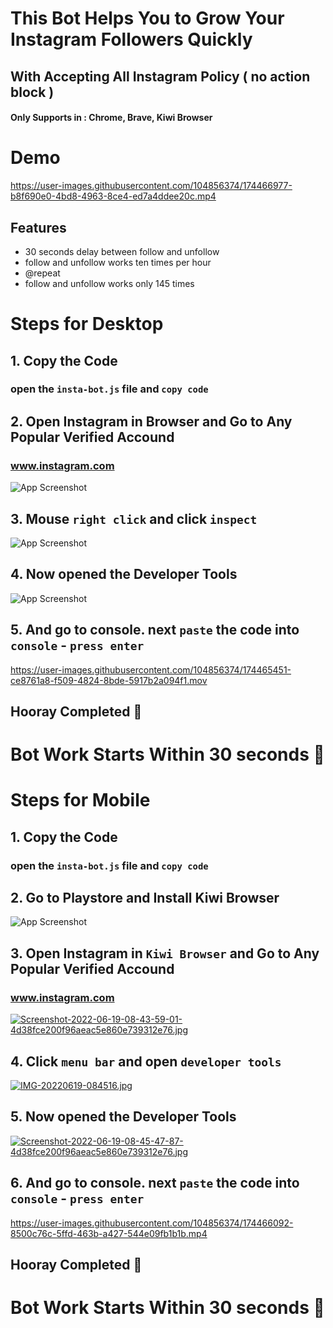
# This Bot Helps You to Grow Your Instagram Followers Quickly

## With Accepting All Instagram Policy ( no action block )

#### Only Supports in : Chrome, Brave, Kiwi Browser

# Demo

https://user-images.githubusercontent.com/104856374/174466977-b8f690e0-4bd8-4963-8ce4-ed7a4ddee20c.mp4

## Features

- 30 seconds delay between follow and unfollow
- follow and unfollow works ten times per hour
- @repeat
- follow and unfollow works only 145 times 


## 

# Steps for Desktop

## 1. Copy the Code

### open the `insta-bot.js` file and `copy code`

## 2. Open Instagram in Browser and Go to Any Popular Verified Accound

### www.instagram.com

![App Screenshot](https://i.postimg.cc/50B0BM7q/Screenshot-2022-06-19-at-8-32-20-AM.png)

## 3. Mouse `right click` and click `inspect` 

![App Screenshot](https://i.postimg.cc/XYYQtj9q/Screenshot-2022-06-19-at-8-52-58-AM.png)

## 4. Now opened the Developer Tools
![App Screenshot](https://i.postimg.cc/QM4tSbhV/Screenshot-2022-06-19-at-8-56-28-AM.png)

## 5. And go to console. next `paste` the code into `console` - `press enter`

https://user-images.githubusercontent.com/104856374/174465451-ce8761a8-f509-4824-8bde-5917b2a094f1.mov

## Hooray Completed 👋

# Bot Work Starts Within 30 seconds 👏

## 

# Steps for Mobile

## 1. Copy the Code

### open the `insta-bot.js` file and `copy code`

## 2. Go to Playstore and Install Kiwi Browser

![App Screenshot](https://i.postimg.cc/HkDnZ2Rk/Screenshot-2022-06-19-08-46-56-31-b5a5c5cb02ca09c784c5d88160e2ec24.jpg)

## 3. Open Instagram in `Kiwi Browser` and Go to Any Popular Verified Accound

### www.instagram.com

[![Screenshot-2022-06-19-08-43-59-01-4d38fce200f96aeac5e860e739312e76.jpg](https://i.postimg.cc/5jc4r4PR/Screenshot-2022-06-19-08-43-59-01-4d38fce200f96aeac5e860e739312e76.jpg)](https://postimg.cc/2LwNbDNQ)

## 4. Click `menu bar` and open `developer tools` 

[![IMG-20220619-084516.jpg](https://i.postimg.cc/JnGBVhqr/IMG-20220619-084516.jpg)](https://postimg.cc/62xQCtgg)

## 5. Now opened the Developer Tools
[![Screenshot-2022-06-19-08-45-47-87-4d38fce200f96aeac5e860e739312e76.jpg](https://i.postimg.cc/GmKB4Dg3/Screenshot-2022-06-19-08-45-47-87-4d38fce200f96aeac5e860e739312e76.jpg)](https://postimg.cc/HrJWKrCF)

## 6. And go to console. next `paste` the code into `console` - `press enter`

https://user-images.githubusercontent.com/104856374/174466092-8500c76c-5ffd-463b-a427-544e09fb1b1b.mp4

## Hooray Completed 👋

# Bot Work Starts Within 30 seconds 👏
